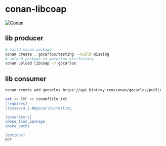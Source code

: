 # conan-libcoap


[![Conan](https://api.bintray.com/packages/gocarlos/public-conan/libcoap:gocarlos/images/download.svg) ](https://bintray.com/gocarlos/public-conan/libcoap:gocarlos/_latestVersion)

## lib producer

```bash
# build conan package
conan create . gocarlos/testing --build missing
# upload package to gocarlos artifactory
conan upload libcoap -r gocarlos
```

## lib consumer

```bash
conan remote add gocarlos https://api.bintray.com/conan/gocarlos/public-conan

cat << EOF >> conanfiile.txt
[requires]
libcoap/4.3.0@gocarlos/testing

[generators]
cmake_find_package
cmake_paths

[options]
EOF
```
